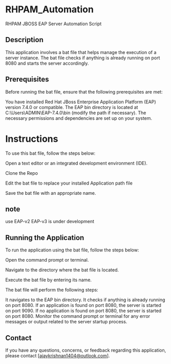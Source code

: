 # RHPAM_Automation
RHPAM JBOSS EAP Server Automation Script

## Description
This application involves a bat file that helps manage the execution of a server instance. The bat file checks if anything is already running on port 8080 and starts the server accordingly.

## Prerequisites
Before running the bat file, ensure that the following prerequisites are met:

You have installed Red Hat JBoss Enterprise Application Platform (EAP) version 7.4.0 or compatible.
The EAP bin directory is located at C:\Users\ADMIN\EAP-7.4.0\bin (modify the path if necessary).
The necessary permissions and dependencies are set up on your system.

# Instructions
To use this bat file, follow the steps below:

Open a text editor or an integrated development environment (IDE).

Clone the Repo 

Edit the bat file to replace your installed Application path file 

Save the bat file with an appropriate name.

## note 
use EAP-v2
EAP-v3 is under development 

## Running the Application
To run the application using the bat file, follow the steps below:

Open the command prompt or terminal.

Navigate to the directory where the bat file is located.

Execute the bat file by entering its name.

The bat file will perform the following steps:

It navigates to the EAP bin directory.
It checks if anything is already running on port 8080.
If an application is found on port 8080, the server is started on port 9090.
If no application is found on port 8080, the server is started on port 8080.
Monitor the command prompt or terminal for any error messages or output related to the server startup process.


## Contact
If you have any questions, concerns, or feedback regarding this application, please contact [ajaykrishnan1404@outlook.com].





